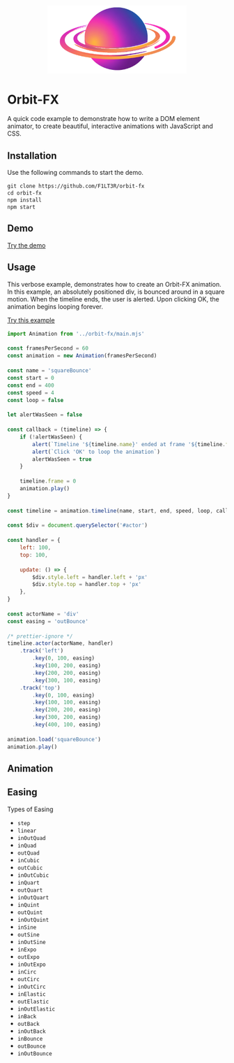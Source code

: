 <p align="center"><img width="320px" src="./public/assets/orbit-fx-logo-transparent.png" /></p >

# Orbit-FX

A quick code example to demonstrate how to write a DOM element animator, to create beautiful, interactive animations with JavaScript and CSS.

## Installation

Use the following commands to start the demo.

```shell
git clone https://github.com/F1LT3R/orbit-fx
cd orbit-fx
npm install
npm start
```

## Demo

[Try the demo](https://f1lt3r.github.io/orbit-fx/public/)

## Usage

This verbose example, demonstrates how to create an Orbit-FX animation. In this example, an absolutely positioned div, is bounced around in a square motion. When the timeline ends, the user is alerted. Upon clicking OK, the animation begins looping forever.

[Try this example](https://f1lt3r.github.io/orbit-fx/public/examples/example-1.html)

```js
import Animation from '../orbit-fx/main.mjs'

const framesPerSecond = 60
const animation = new Animation(framesPerSecond)

const name = 'squareBounce'
const start = 0
const end = 400
const speed = 4
const loop = false

let alertWasSeen = false

const callback = (timeline) => {
    if (!alertWasSeen) {
        alert(`Timeline '${timeline.name}' ended at frame '${timeline.frame}'`)
        alert(`Click 'OK' to loop the animation`)
        alertWasSeen = true
    }

    timeline.frame = 0
    animation.play()
}

const timeline = animation.timeline(name, start, end, speed, loop, callback)

const $div = document.querySelector('#actor')

const handler = {
    left: 100,
    top: 100,

    update: () => {
        $div.style.left = handler.left + 'px'
        $div.style.top = handler.top + 'px'
    },
}

const actorName = 'div'
const easing = 'outBounce'

/* prettier-ignore */
timeline.actor(actorName, handler)
	.track('left')
		.key(0, 100, easing)
		.key(100, 200, easing)
		.key(200, 200, easing)
		.key(300, 100, easing)
	.track('top')
		.key(0, 100, easing)
		.key(100, 100, easing)
		.key(200, 200, easing)
		.key(300, 200, easing)
		.key(400, 100, easing)

animation.load('squareBounce')
animation.play()
```

## Animation

## Easing

Types of Easing

- `step`
- `linear`
- `inOutQuad`
- `inQuad`
- `outQuad`
- `inCubic`
- `outCubic`
- `inOutCubic`
- `inQuart`
- `outQuart`
- `inOutQuart`
- `inQuint`
- `outQuint`
- `inOutQuint`
- `inSine`
- `outSine`
- `inOutSine`
- `inExpo`
- `outExpo`
- `inOutExpo`
- `inCirc`
- `outCirc`
- `inOutCirc`
- `inElastic`
- `outElastic`
- `inOutElastic`
- `inBack`
- `outBack`
- `inOutBack`
- `inBounce`
- `outBounce`
- `inOutBounce`
